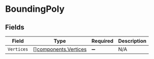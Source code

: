 # BoundingPoly


## Fields

| Field                                                        | Type                                                         | Required                                                     | Description                                                  |
| ------------------------------------------------------------ | ------------------------------------------------------------ | ------------------------------------------------------------ | ------------------------------------------------------------ |
| `Vertices`                                                   | [][components.Vertices](../../models/components/vertices.md) | :heavy_minus_sign:                                           | N/A                                                          |